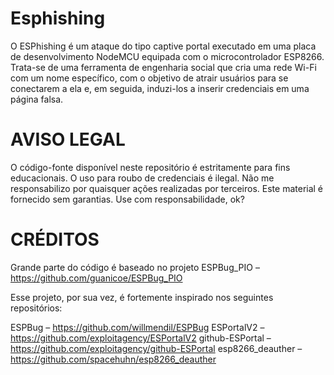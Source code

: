 # Esphishing
O ESPhishing é um ataque do tipo captive portal executado em uma placa de desenvolvimento NodeMCU equipada com o microcontrolador ESP8266. Trata-se de uma ferramenta de engenharia social que cria uma rede Wi-Fi com um nome específico, com o objetivo de atrair usuários para se conectarem a ela e, em seguida, induzi-los a inserir credenciais em uma página falsa.

# AVISO LEGAL
O código-fonte disponível neste repositório é estritamente para fins educacionais. O uso para roubo de credenciais é ilegal. Não me responsabilizo por quaisquer ações realizadas por terceiros. Este material é fornecido sem garantias. Use com responsabilidade, ok?

# CRÉDITOS
Grande parte do código é baseado no projeto ESPBug_PIO – https://github.com/guanicoe/ESPBug_PIO

Esse projeto, por sua vez, é fortemente inspirado nos seguintes repositórios:

ESPBug – https://github.com/willmendil/ESPBug
ESPortalV2 – https://github.com/exploitagency/ESPortalV2
github-ESPortal – https://github.com/exploitagency/github-ESPortal
esp8266_deauther – https://github.com/spacehuhn/esp8266_deauther


